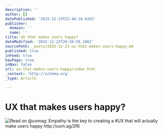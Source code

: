 ```yaml
---
description: ''
author: []
datePublished: '2015-12-23T22:46:18.626Z'
publisher:
  domain: ''
  name: ''
title: UX that makes users happy?
dateModified: '2015-12-23T20:58:58.186Z'
sourcePath: _posts/2015-12-23-ux-that-makes-users-happy.md
published: true
inFeed: true
hasPage: true
inNav: false
url: ux-that-makes-users-happy/index.html
_context: 'http://schema.org'
_type: Article

---
```

# UX that makes users happy?
![Read on &commat;uxmag&colon; Empathy is the key to creating a &num;UX that will actually make users happy http&colon;&sol;&sol;uxm&period;ag&sol;2f6](https://pbs.twimg.com/media/CW8AKeJWAAAnixu.jpg:large)